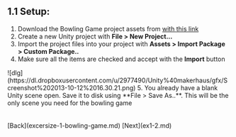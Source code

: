 ## 1.1 Setup:

1. Download the Bowling Game project assets from [with this link](https://dl.dropboxusercontent.com/u/2977490/Unity%40makerhaus/bowling%20game%20example.unitypackage)
2. Create a new Unity project with **File > New Project...**
3. Import the project files into your project with **Assets > Import Package > Custom Package..**
4. Make sure all the items are checked and accept with the **Import** button
<p/>![dlg](https://dl.dropboxusercontent.com/u/2977490/Unity%40makerhaus/gfx/Screenshot%202013-10-12%2016.30.21.png)
5. You already have a blank Unity scene open. Save it to disk using **File > Save As..**. This will be the only scene you need for the bowling game
<br><br><br>
[Back](excersize-1-bowling-game.md)
[Next](ex1-2.md)